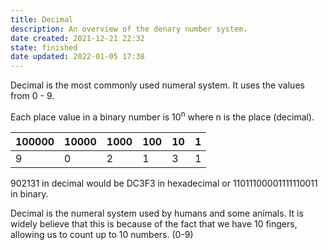 ```yaml
---
title: Decimal
description: An overview of the denary number system.
date created: 2021-12-21 22:32
state: finished
date updated: 2022-01-05 17:38
---
```


Decimal is the most commonly used numeral system. It uses the values from 0 - 9.

Each place value in a binary number is 10<sup>n</sup> where n is the place (decimal).

| 100000 | 10000 | 1000 | 100 | 10 | 1 |
| ------ | ----- | ---- | --- | -- | - |
| 9      | 0     | 2    | 1   | 3  | 1 |

902131 in decimal would be DC3F3 in hexadecimal or 11011100001111110011 in binary.

Decimal is the numeral system used by humans and some animals. It is widely believe that this is because of the fact that we have 10 fingers, allowing us to count up to 10 numbers. (0-9)
